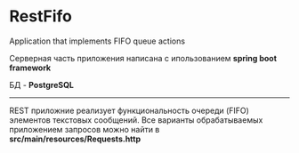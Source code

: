 # RestFifo
Application that implements FIFO queue actions

Серверная часть приложения написана с ипользованием **spring boot framework**


БД - **PostgreSQL**
***
REST приложние реализует функциональность очереди (FIFO) элементов текстовых сообщений.
Все варианты обрабатываемых приложением запросов можно найти в **src/main/resources/Requests.http**
